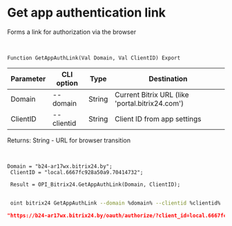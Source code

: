 ﻿---
sidebar_position: 1
---

# Get app authentication link
 Forms a link for authorization via the browser


<br/>


`Function GetAppAuthLink(Val Domain, Val ClientID) Export`

 | Parameter | CLI option | Type | Destination |
 |-|-|-|-|
 | Domain | --domain | String | Current Bitrix URL (like 'portal.bitrix24.com') |
 | ClientID | --clientid | String | Client ID from app settings |

 
 Returns: String - URL for browser transition

<br/>




```bsl title="Code example"
Domain = "b24-ar17wx.bitrix24.by";
 ClientID = "local.6667fc928a50a9.70414732";
 
 Result = OPI_Bitrix24.GetAppAuthLink(Domain, ClientID);
```
	


```sh title="CLI command example"
 
 oint bitrix24 GetAppAuthLink --domain %domain% --clientid %clientid%

```

```json title="Result"
"https://b24-ar17wx.bitrix24.by/oauth/authorize/?client_id=local.6667fc928a50a9.70414732"
```

